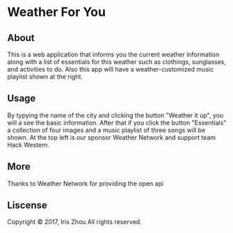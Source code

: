 # Weather For You

## About

This is a web application that informs you the current weather information along with a list of essentials for this weather such as clothings, sunglasses, and activities to do. Also this app will have a weather-customized music playlist shown at the right.

## Usage

By typying the name of the city and clicking the button "Weather it up", you will a see the basic information. After that if you click the button "Essentials" a collection of four images and a music playlist of three songs will be shown. At the top left is our sponsor Weather Network and support team Hack Western.

## More

Thanks to Weather Network for providing the open api

## Liscense

Copyright © 2017, Iris Zhou All rights reserved.
